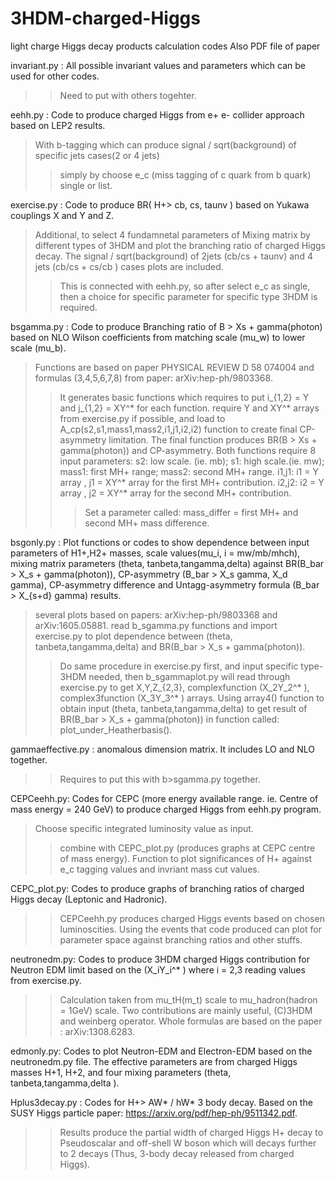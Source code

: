 # 3HDM-charged-Higgs
light charge Higgs decay products calculation codes
Also PDF file of paper

invariant.py : All possible invariant values and parameters which can be used for other codes.
>> Need to put with others togehter. 

eehh.py :  Code to produce charged Higgs from e+ e- collider approach based on LEP2 results. 
> With b-tagging which can produce signal / sqrt(background) of specific jets cases(2 or 4 jets)
>> simply by choose e_c (miss tagging of c quark from b quark) single or list.

exercise.py : Code to produce BR( H+> cb, cs, taunv ) based on Yukawa couplings X and Y and Z. 
> Additional, to select 4 fundamnetal parameters of Mixing matrix by different types of 3HDM and plot the branching ratio of charged Higgs decay.
> The signal / sqrt(background) of 2jets (cb/cs + taunv) and 4 jets (cb/cs + cs/cb ) cases  plots are included.
>> This is connected with eehh.py, so after select e_c as single, then a choice for specific parameter for specific type 3HDM is required.

bsgamma.py : Code to produce Branching ratio of B > Xs + gamma(photon) based on NLO Wilson coefficients from matching scale (mu_w) to lower scale (mu_b).
> Functions are based on paper PHYSICAL REVIEW D 58 074004 and formulas (3,4,5,6,7,8) from paper: arXiv:hep-ph/9803368.
>> It generates basic functions which requires to put i_{1,2} = Y and j_{1,2} = XY^* for each function.
>> require Y and XY^* arrays from exercise.py if possible, and load to A_cp(s2,s1,mass1,mass2,i1,j1,i2,i2) function to create final CP-asymmetry limitation.
> The final function produces BR(B > Xs + gamma(photon)) and CP-asymmetry. Both functions require 8 input parameters:
> s2: low scale. (ie. mb); s1: high scale.(ie. mw); mass1: first MH+ range; mass2: second MH+ range.
> i1,j1: i1 = Y array , j1 = XY^* array for the first MH+ contribution.
> i2,j2: i2 = Y array , j2 = XY^* array for the second MH+ contribution.
>>> Set a parameter called: mass_differ = first MH+ and second MH+ mass difference.

bsgonly.py : Plot functions or codes to show dependence between input parameters of H1+,H2+ masses, scale values(mu_i, i = mw/mb/mhch), mixing matrix parameters (theta, tanbeta,tangamma,delta) against BR(B_bar > X_s + gamma(photon)), CP-asymmetry (B_bar > X_s gamma, X_d gamma), CP-asymmetry difference and Untagg-asymmetry formula (B_bar > X_{s+d} gamma) results.
> several plots based on papers: arXiv:hep-ph/9803368 and arXiv:1605.05881.
> read b_sgamma.py functions and import exercise.py to plot dependence between (theta, tanbeta,tangamma,delta) and BR(B_bar > X_s + gamma(photon)).
>> Do same procedure in exercise.py first, and input specific type-3HDM needed, then b_sgammaplot.py will read through exercise.py to get X,Y,Z_{2,3}, complexfunction (X_2Y_2^* ), complex3function (X_3Y_3^* ) arrays. Using array4() function to obtain input (theta, tanbeta,tangamma,delta) to get result of BR(B_bar > X_s + gamma(photon)) in function called: 
plot_under_Heatherbasis().


gammaeffective.py : anomalous dimension matrix. It includes LO and NLO together.
>> Requires to put this with b>sgamma.py together.

CEPCeehh.py: Codes for CEPC (more energy available range. ie. Centre of mass energy = 240 GeV) to produce charged Higgs from eehh.py program.
> Choose specific integrated luminosity value as input.
>> combine with CEPC_plot.py (produces graphs at CEPC centre of mass energy).
>> Function to plot significances of H+ against e_c tagging values and invriant mass cut values.

CEPC_plot.py: Codes to produce graphs of branching ratios of charged Higgs decay (Leptonic and Hadronic).
>> CEPCeehh.py produces charged Higgs events based on chosen luminoscities. Using the events that code produced can plot for parameter space against branching ratios and other stuffs.

neutronedm.py: Codes to produce 3HDM charged Higgs contribution for Neutron EDM limit based on the (X_iY_i^* ) where i = 2,3 reading values from exercise.py. 
>> Calculation taken from mu_tH(m_t) scale to mu_hadron(hadron = 1GeV) scale.
>> Two contributions are mainly useful, (C)3HDM and weinberg operator. Whole formulas are based on the paper :  arXiv:1308.6283.

edmonly.py: Codes to plot Neutron-EDM and Electron-EDM based on the neutronedm.py file. The effective parameters are from charged Higgs masses H+1, H+2, and four mixing parameters (theta, tanbeta,tangamma,delta ).

Hplus3decay.py : Codes for H+> AW* / hW* 3 body decay. Based on the SUSY Higgs particle paper: https://arxiv.org/pdf/hep-ph/9511342.pdf. 
>> Results produce the partial width of charged Higgs H+ decay to Pseudoscalar and off-shell W boson which will decays further to 2 decays (Thus, 3-body decay released from charged Higgs).
